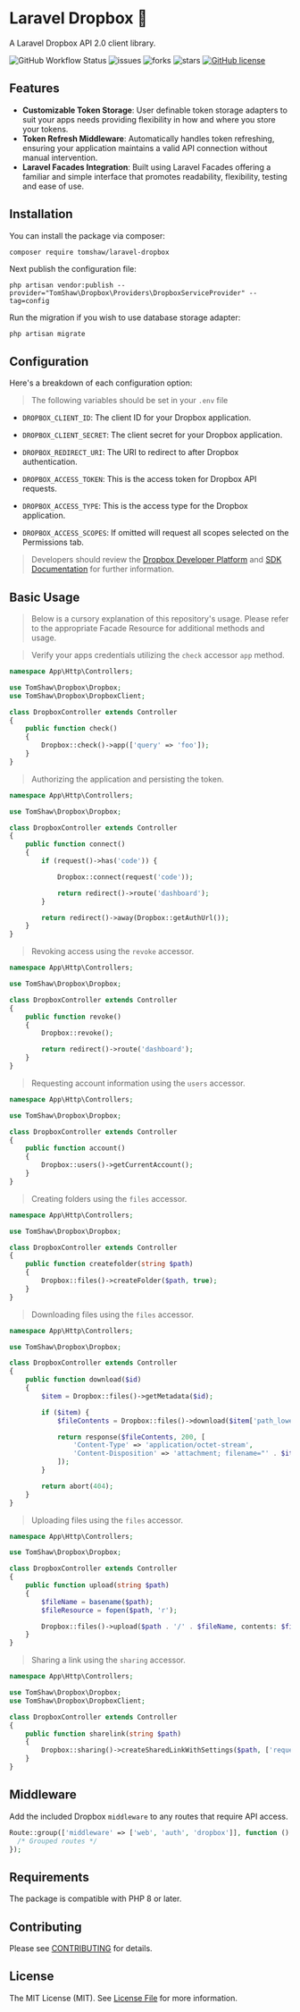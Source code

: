 # Laravel Dropbox 📂 

A Laravel Dropbox API 2.0 client library.

![GitHub Workflow Status](https://img.shields.io/github/actions/workflow/status/tomshaw/laravel-dropbox/run-tests.yml?branch=master&style=flat-square&label=tests)
![issues](https://img.shields.io/github/issues/tomshaw/laravel-dropbox?style=flat&logo=appveyor)
![forks](https://img.shields.io/github/forks/tomshaw/laravel-dropbox?style=flat&logo=appveyor)
![stars](https://img.shields.io/github/stars/tomshaw/laravel-dropbox?style=flat&logo=appveyor)
[![GitHub license](https://img.shields.io/github/license/tomshaw/laravel-dropbox)](https://github.com/tomshaw/laravel-dropbox/blob/master/LICENSE)

## Features

- **Customizable Token Storage**: User definable token storage adapters to suit your apps needs providing flexibility in how and where you store your tokens.
- **Token Refresh Middleware**: Automatically handles token refreshing, ensuring your application maintains a valid API connection without manual intervention.
- **Laravel Facades Integration**: Built using Laravel Facades offering a familiar and simple interface that promotes readability, flexibility, testing and ease of use.

## Installation

You can install the package via composer:

```bash
composer require tomshaw/laravel-dropbox
```

Next publish the configuration file:

```
php artisan vendor:publish --provider="TomShaw\Dropbox\Providers\DropboxServiceProvider" --tag=config
```

Run the migration if you wish to use database storage adapter:

```
php artisan migrate
```

## Configuration

Here's a breakdown of each configuration option:

> The following variables should be set in your `.env` file

- `DROPBOX_CLIENT_ID`: The client ID for your Dropbox application.

- `DROPBOX_CLIENT_SECRET`: The client secret for your Dropbox application.

- `DROPBOX_REDIRECT_URI`: The URI to redirect to after Dropbox authentication.

- `DROPBOX_ACCESS_TOKEN`: This is the access token for Dropbox API requests.

- `DROPBOX_ACCESS_TYPE`: This is the access type for the Dropbox application.

- `DROPBOX_ACCESS_SCOPES`: If omitted will request all scopes selected on the Permissions tab.

> Developers should review the [Dropbox Developer Platform](https://www.dropbox.com/developers) and [SDK Documentation](https://www.dropbox.com/developers/documentation) for further information. 

## Basic Usage

> Below is a cursory explanation of this repository's usage. Please refer to the appropriate Facade Resource for additional methods and usage.

> Verify your apps credentials utilizing the `check` accessor `app` method.

```php
namespace App\Http\Controllers;

use TomShaw\Dropbox\Dropbox;
use TomShaw\Dropbox\DropboxClient;

class DropboxController extends Controller
{
    public function check()
    {
        Dropbox::check()->app(['query' => 'foo']);
    }
}
```

> Authorizing the application and persisting the token.

```php
namespace App\Http\Controllers;

use TomShaw\Dropbox\Dropbox;

class DropboxController extends Controller
{
    public function connect()
    {
        if (request()->has('code')) {

            Dropbox::connect(request('code'));

            return redirect()->route('dashboard');
        }

        return redirect()->away(Dropbox::getAuthUrl());
    }
}
```

> Revoking access using the `revoke` accessor.

```php
namespace App\Http\Controllers;

use TomShaw\Dropbox\Dropbox;

class DropboxController extends Controller
{
    public function revoke()
    {
        Dropbox::revoke();

        return redirect()->route('dashboard');
    }
}
```

> Requesting account information using the `users` accessor.

```php
namespace App\Http\Controllers;

use TomShaw\Dropbox\Dropbox;

class DropboxController extends Controller
{
    public function account()
    {
        Dropbox::users()->getCurrentAccount();
    }
}
```

> Creating folders using the `files` accessor.

```php
namespace App\Http\Controllers;

use TomShaw\Dropbox\Dropbox;

class DropboxController extends Controller
{
    public function createfolder(string $path)
    {
        Dropbox::files()->createFolder($path, true);
    }
}
```

> Downloading files using the `files` accessor.

```php
namespace App\Http\Controllers;

use TomShaw\Dropbox\Dropbox;

class DropboxController extends Controller
{
    public function download($id)
    {
        $item = Dropbox::files()->getMetadata($id);

        if ($item) {
            $fileContents = Dropbox::files()->download($item['path_lower']);

            return response($fileContents, 200, [
                'Content-Type' => 'application/octet-stream',
                'Content-Disposition' => 'attachment; filename="' . $item['name'] . '"',
            ]);
        }

        return abort(404);
    }
}
```

> Uploading files using the `files` accessor.

```php
namespace App\Http\Controllers;

use TomShaw\Dropbox\Dropbox;

class DropboxController extends Controller
{
    public function upload(string $path)
    {
        $fileName = basename($path);
        $fileResource = fopen($path, 'r');

        Dropbox::files()->upload($path . '/' . $fileName, contents: $fileResource, mode: 'add', autorename: false, mute: false, strictConflict: false);
    }
}
```

> Sharing a link using the `sharing` accessor.

```php
namespace App\Http\Controllers;

use TomShaw\Dropbox\Dropbox;
use TomShaw\Dropbox\DropboxClient;

class DropboxController extends Controller
{
    public function sharelink(string $path)
    {
        Dropbox::sharing()->createSharedLinkWithSettings($path, ['requested_visibility' => 'public']);
    }
}
```

## Middleware

Add the included Dropbox `middleware` to any routes that require API access.

```php
Route::group(['middleware' => ['web', 'auth', 'dropbox']], function () {
  /* Grouped routes */
});
```

## Requirements

The package is compatible with PHP 8 or later.

## Contributing

Please see [CONTRIBUTING](CONTRIBUTING.md) for details.

## License

The MIT License (MIT). See [License File](LICENSE) for more information.

